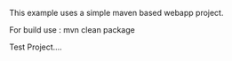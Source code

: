 This example uses a simple maven based webapp project.

For build use : mvn clean package

Test Project....

